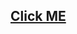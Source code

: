 ## [Click ME](https://www.notion.so/1-HTML5-Audio-video-youtube-video-embed-iframePreviousNext-358f37f287344e4f94c9d96eb51d5d27)
